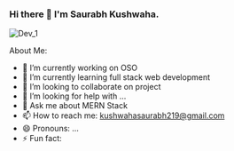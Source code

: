 ### Hi there 👋 I'm Saurabh Kushwaha.


![Dev_1](https://user-images.githubusercontent.com/87033076/152482576-ebad0865-9e9e-4402-9168-8a6c17597a9b.png)

About Me:
- 🔭 I’m currently working on OSO
- 🌱 I’m currently learning full stack web development
- 👯 I’m looking to collaborate on project
- 🤔 I’m looking for help with ...
- 💬 Ask me about MERN Stack
- 📫 How to reach me: kushwahasaurabh219@gmail.com
- 😄 Pronouns: ...
- ⚡ Fun fact:

